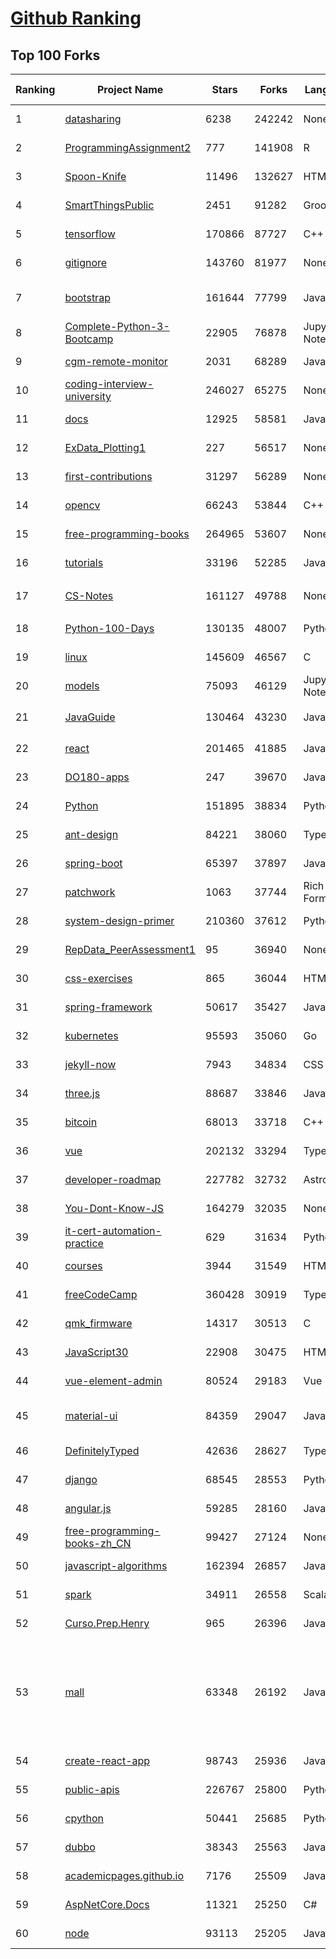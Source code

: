 [Github Ranking](../README.md)
==========

## Top 100 Forks

| Ranking | Project Name | Stars | Forks | Language | Open Issues | Description | Last Commit |
| ------- | ------------ | ----- | ----- | -------- | ----------- | ----------- | ----------- |
| 1 | [datasharing](https://github.com/jtleek/datasharing) | 6238 | 242242 | None | 298 | The Leek group guide to data sharing  | 2023-01-16T00:14:54Z |
| 2 | [ProgrammingAssignment2](https://github.com/rdpeng/ProgrammingAssignment2) | 777 | 141908 | R | 189 | Repository for Programming Assignment 2 for R Programming on Coursera | 2023-01-31T23:35:04Z |
| 3 | [Spoon-Knife](https://github.com/octocat/Spoon-Knife) | 11496 | 132627 | HTML | 1639 | This repo is for demonstration purposes only. | 2023-02-04T00:43:45Z |
| 4 | [SmartThingsPublic](https://github.com/SmartThingsCommunity/SmartThingsPublic) | 2451 | 91282 | Groovy | 61 | SmartThings open-source DeviceType Handlers and SmartApps code | 2023-01-31T19:16:58Z |
| 5 | [tensorflow](https://github.com/tensorflow/tensorflow) | 170866 | 87727 | C++ | 2081 | An Open Source Machine Learning Framework for Everyone | 2023-02-04T02:26:03Z |
| 6 | [gitignore](https://github.com/github/gitignore) | 143760 | 81977 | None | 0 | A collection of useful .gitignore templates | 2023-02-01T18:33:03Z |
| 7 | [bootstrap](https://github.com/twbs/bootstrap) | 161644 | 77799 | JavaScript | 256 | The most popular HTML, CSS, and JavaScript framework for developing responsive, mobile first projects on the web. | 2023-02-03T23:13:43Z |
| 8 | [Complete-Python-3-Bootcamp](https://github.com/Pierian-Data/Complete-Python-3-Bootcamp) | 22905 | 76878 | Jupyter Notebook | 95 | Course Files for Complete Python 3 Bootcamp Course on Udemy | 2023-01-20T08:09:00Z |
| 9 | [cgm-remote-monitor](https://github.com/nightscout/cgm-remote-monitor) | 2031 | 68289 | JavaScript | 145 | nightscout web monitor | 2023-02-03T12:30:43Z |
| 10 | [coding-interview-university](https://github.com/jwasham/coding-interview-university) | 246027 | 65275 | None | 43 | A complete computer science study plan to become a software engineer. | 2023-02-03T23:50:06Z |
| 11 | [docs](https://github.com/github/docs) | 12925 | 58581 | JavaScript | 93 | The open-source repo for docs.github.com | 2023-02-04T01:59:56Z |
| 12 | [ExData_Plotting1](https://github.com/rdpeng/ExData_Plotting1) | 227 | 56517 | None | 76 | Plotting Assignment 1 for Exploratory Data Analysis | 2022-11-02T16:40:14Z |
| 13 | [first-contributions](https://github.com/firstcontributions/first-contributions) | 31297 | 56289 | None | 21 | 🚀✨ Help beginners to contribute to open source projects | 2023-02-04T02:07:36Z |
| 14 | [opencv](https://github.com/opencv/opencv) | 66243 | 53844 | C++ | 2310 | Open Source Computer Vision Library | 2023-02-03T18:17:36Z |
| 15 | [free-programming-books](https://github.com/EbookFoundation/free-programming-books) | 264965 | 53607 | None | 27 | :books: Freely available programming books | 2023-02-03T16:21:46Z |
| 16 | [tutorials](https://github.com/eugenp/tutorials) | 33196 | 52285 | Java | 26 | Just Announced - "Learn Spring Security OAuth":  | 2023-02-03T17:53:47Z |
| 17 | [CS-Notes](https://github.com/CyC2018/CS-Notes) | 161127 | 49788 | None | 117 | :books: 技术面试必备基础知识、Leetcode、计算机操作系统、计算机网络、系统设计 | 2023-01-13T09:42:47Z |
| 18 | [Python-100-Days](https://github.com/jackfrued/Python-100-Days) | 130135 | 48007 | Python | 491 | Python - 100天从新手到大师 | 2023-01-13T10:18:02Z |
| 19 | [linux](https://github.com/torvalds/linux) | 145609 | 46567 | C | 0 | Linux kernel source tree | 2023-02-03T19:48:31Z |
| 20 | [models](https://github.com/tensorflow/models) | 75093 | 46129 | Jupyter Notebook | 1049 | Models and examples built with TensorFlow | 2023-02-03T19:30:34Z |
| 21 | [JavaGuide](https://github.com/Snailclimb/JavaGuide) | 130464 | 43230 | Java | 64 | 「Java学习+面试指南」一份涵盖大部分 Java 程序员所需要掌握的核心知识。准备 Java 面试，首选 JavaGuide！ | 2023-02-03T07:21:23Z |
| 22 | [react](https://github.com/facebook/react) | 201465 | 41885 | JavaScript | 920 | A declarative, efficient, and flexible JavaScript library for building user interfaces. | 2023-02-03T21:26:36Z |
| 23 | [DO180-apps](https://github.com/RedHatTraining/DO180-apps) | 247 | 39670 | JavaScript | 0 | DO180 Repository for Sample Applications | 2023-01-25T15:19:57Z |
| 24 | [Python](https://github.com/TheAlgorithms/Python) | 151895 | 38834 | Python | 16 | All Algorithms implemented in Python | 2023-02-04T02:48:04Z |
| 25 | [ant-design](https://github.com/ant-design/ant-design) | 84221 | 38060 | TypeScript | 907 | An enterprise-class UI design language and React UI library | 2023-02-04T02:03:40Z |
| 26 | [spring-boot](https://github.com/spring-projects/spring-boot) | 65397 | 37897 | Java | 558 | Spring Boot | 2023-02-03T00:07:15Z |
| 27 | [patchwork](https://github.com/jlord/patchwork) | 1063 | 37744 | Rich Text Format | 22 | All the Git-it Workshop completers!  | 2023-02-04T02:52:12Z |
| 28 | [system-design-primer](https://github.com/donnemartin/system-design-primer) | 210360 | 37612 | Python | 172 | Learn how to design large-scale systems. Prep for the system design interview.  Includes Anki flashcards. | 2023-01-28T04:31:18Z |
| 29 | [RepData_PeerAssessment1](https://github.com/rdpeng/RepData_PeerAssessment1) | 95 | 36940 | None | 6 | Peer Assessment 1 for Reproducible Research | 2023-02-01T13:55:15Z |
| 30 | [css-exercises](https://github.com/TheOdinProject/css-exercises) | 865 | 36044 | HTML | 10 | None | 2023-02-03T10:06:51Z |
| 31 | [spring-framework](https://github.com/spring-projects/spring-framework) | 50617 | 35427 | Java | 1262 | Spring Framework | 2023-02-03T17:09:20Z |
| 32 | [kubernetes](https://github.com/kubernetes/kubernetes) | 95593 | 35060 | Go | 1563 | Production-Grade Container Scheduling and Management | 2023-02-04T02:38:25Z |
| 33 | [jekyll-now](https://github.com/barryclark/jekyll-now) | 7943 | 34834 | CSS | 145 | Build a Jekyll blog in minutes, without touching the command line. | 2023-02-02T09:00:59Z |
| 34 | [three.js](https://github.com/mrdoob/three.js) | 88687 | 33846 | JavaScript | 369 | JavaScript 3D Library. | 2023-02-03T23:55:52Z |
| 35 | [bitcoin](https://github.com/bitcoin/bitcoin) | 68013 | 33718 | C++ | 421 | Bitcoin Core integration/staging tree | 2023-02-03T22:32:51Z |
| 36 | [vue](https://github.com/vuejs/vue) | 202132 | 33294 | TypeScript | 358 | 🖖 Vue.js is a progressive, incrementally-adoptable JavaScript framework for building UI on the web. | 2023-02-04T02:35:32Z |
| 37 | [developer-roadmap](https://github.com/kamranahmedse/developer-roadmap) | 227782 | 32732 | Astro | 120 | Interactive roadmaps, guides and other educational content to help developers grow in their careers. | 2023-02-03T21:56:10Z |
| 38 | [You-Dont-Know-JS](https://github.com/getify/You-Dont-Know-JS) | 164279 | 32035 | None | 83 | A book series on JavaScript. @YDKJS on twitter. | 2023-01-31T03:56:12Z |
| 39 | [it-cert-automation-practice](https://github.com/google/it-cert-automation-practice) | 629 | 31634 | Python | 61 | Google IT Automation with Python Professional Certificate - Practice files | 2023-02-03T22:42:20Z |
| 40 | [courses](https://github.com/DataScienceSpecialization/courses) | 3944 | 31549 | HTML | 26 | Course materials for the Data Science Specialization: https://www.coursera.org/specialization/jhudatascience/1 | 2021-03-30T06:51:57Z |
| 41 | [freeCodeCamp](https://github.com/freeCodeCamp/freeCodeCamp) | 360428 | 30919 | TypeScript | 141 | freeCodeCamp.org's open-source codebase and curriculum. Learn to code for free. | 2023-02-04T02:08:03Z |
| 42 | [qmk_firmware](https://github.com/qmk/qmk_firmware) | 14317 | 30513 | C | 249 | Open-source keyboard firmware for Atmel AVR and Arm USB families | 2023-02-04T02:43:01Z |
| 43 | [JavaScript30](https://github.com/wesbos/JavaScript30) | 22908 | 30475 | HTML | 0 | 30 Day Vanilla JS Challenge | 2023-01-27T21:14:53Z |
| 44 | [vue-element-admin](https://github.com/PanJiaChen/vue-element-admin) | 80524 | 29183 | Vue | 1172 | :tada: A magical vue admin                                                                https://panjiachen.github.io/vue-element-admin | 2023-02-01T10:45:33Z |
| 45 | [material-ui](https://github.com/mui/material-ui) | 84359 | 29047 | JavaScript | 1130 | MUI Core: Ready-to-use foundational React components, free forever. It includes Material UI, which implements Google's Material Design. | 2023-02-04T01:28:38Z |
| 46 | [DefinitelyTyped](https://github.com/DefinitelyTyped/DefinitelyTyped) | 42636 | 28627 | TypeScript | 658 | The repository for high quality TypeScript type definitions. | 2023-02-04T00:58:17Z |
| 47 | [django](https://github.com/django/django) | 68545 | 28553 | Python | 0 | The Web framework for perfectionists with deadlines. | 2023-02-03T20:16:04Z |
| 48 | [angular.js](https://github.com/angular/angular.js) | 59285 | 28160 | JavaScript | 391 | AngularJS - HTML enhanced for web apps! | 2022-04-12T15:57:22Z |
| 49 | [free-programming-books-zh_CN](https://github.com/justjavac/free-programming-books-zh_CN) | 99427 | 27124 | None | 0 | :books: 免费的计算机编程类中文书籍，欢迎投稿 | 2023-01-05T13:02:01Z |
| 50 | [javascript-algorithms](https://github.com/trekhleb/javascript-algorithms) | 162394 | 26857 | JavaScript | 107 | 📝 Algorithms and data structures implemented in JavaScript with explanations and links to further readings | 2023-02-01T08:51:51Z |
| 51 | [spark](https://github.com/apache/spark) | 34911 | 26558 | Scala | 0 | Apache Spark - A unified analytics engine for large-scale data processing | 2023-02-04T02:27:04Z |
| 52 | [Curso.Prep.Henry](https://github.com/atralice/Curso.Prep.Henry) | 965 | 26396 | JavaScript | 0 | Curso de Preparación para Ingresar a Henry. | 2023-01-27T03:16:50Z |
| 53 | [mall](https://github.com/macrozheng/mall) | 63348 | 26192 | Java | 25 | mall项目是一套电商系统，包括前台商城系统及后台管理系统，基于SpringBoot+MyBatis实现，采用Docker容器化部署。 前台商城系统包含首页门户、商品推荐、商品搜索、商品展示、购物车、订单流程、会员中心、客户服务、帮助中心等模块。 后台管理系统包含商品管理、订单管理、会员管理、促销管理、运营管理、内容管理、统计报表、财务管理、权限管理、设置等模块。 | 2023-02-01T06:58:23Z |
| 54 | [create-react-app](https://github.com/facebook/create-react-app) | 98743 | 25936 | JavaScript | 1514 | Set up a modern web app by running one command. | 2023-01-31T16:14:37Z |
| 55 | [public-apis](https://github.com/public-apis/public-apis) | 226767 | 25800 | Python | 26 | A collective list of free APIs | 2023-02-02T00:31:32Z |
| 56 | [cpython](https://github.com/python/cpython) | 50441 | 25685 | Python | 6732 | The Python programming language | 2023-02-04T01:14:53Z |
| 57 | [dubbo](https://github.com/apache/dubbo) | 38343 | 25563 | Java | 585 | Apache Dubbo is a high-performance, java based, open source RPC framework. | 2023-02-04T02:14:08Z |
| 58 | [academicpages.github.io](https://github.com/academicpages/academicpages.github.io) | 7176 | 25509 | JavaScript | 156 | Github Pages template for academic personal websites, forked from mmistakes/minimal-mistakes | 2023-02-03T07:21:39Z |
| 59 | [AspNetCore.Docs](https://github.com/dotnet/AspNetCore.Docs) | 11321 | 25250 | C# | 417 | Documentation for ASP.NET Core | 2023-02-04T00:12:23Z |
| 60 | [node](https://github.com/nodejs/node) | 93113 | 25205 | JavaScript | 1305 | Node.js JavaScript runtime :sparkles::turtle::rocket::sparkles: | 2023-02-04T01:27:53Z |

